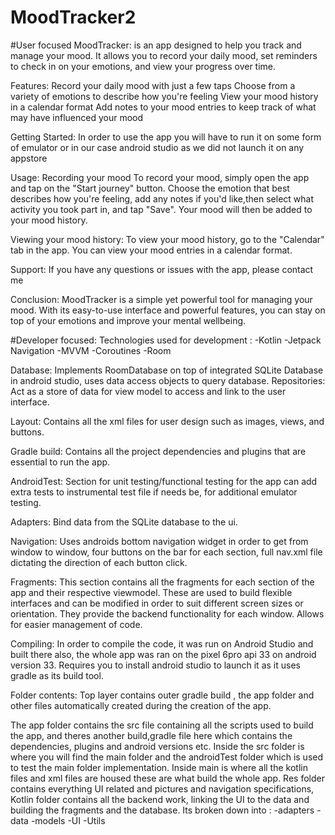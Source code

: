 
# MoodTracker2
#User focused
MoodTracker: is an app designed to help you track and manage your mood. It allows you to record your daily mood,
set reminders to check in on your emotions, and view your progress over time.

Features:
Record your daily mood with just a few taps
Choose from a variety of emotions to describe how you're feeling
View your mood history in a calendar  format
Add notes to your mood entries to keep track of what may have influenced your mood

Getting Started:
In order to use the app you will have to run it on some form of emulator or in our case android studio as we did not launch it on any appstore

Usage:
Recording your mood
To record your mood, simply open the app and tap on the "Start journey" button.
Choose the emotion that best describes how you're feeling, add any notes if you'd like,then select what activity you took part in, and tap "Save". 
Your mood will then be added to your mood history.


Viewing your mood history:
To view your mood history, go to the "Calendar" tab in the app. You can view your mood entries in a calendar format.

Support:
If you have any questions or issues with the app, please contact me 

Conclusion:
MoodTracker is a simple yet powerful tool for managing your mood. With its easy-to-use interface and powerful features, you can stay on top of your emotions and improve your mental wellbeing. 

#Developer focused:
Technologies used for development :
  -Kotlin
  -Jetpack Navigation
  -MVVM
  -Coroutines
  -Room

Database: Implements RoomDatabase on top of integrated SQLite Database in android studio, uses data access objects to query database.
Repositories: Act as a store of data for view model to access and link to the user interface.

Layout: Contains all the xml files for user design such as images, views, and buttons.

Gradle build: Contains all the project dependencies and plugins that are essential to run the app.

AndroidTest: Section for unit testing/functional testing for the app can add extra tests to instrumental test file if needs be, for additional emulator testing.

Adapters: Bind data from the SQLite database to the ui.

Navigation: Uses androids bottom navigation widget in order to get from window to window, four buttons on the bar for each section, full nav.xml file dictating the direction of each button click.

Fragments: This section contains all the fragments for each section of the app and their respective viewmodel. These are used to build flexible interfaces and can be modified in order to suit different screen sizes or orientation. They provide the backend functionality for each window. Allows for easier management of code.

Compiling: In order to compile the code, it was run on Android Studio and built there also, the whole app was ran on the pixel 6pro api 33 on android version 33.  Requires you to install android studio to launch it as it uses gradle as its build tool.

Folder contents: Top layer contains outer gradle build , the app folder and other files automatically created during the creation of the app.

The app folder contains the src file containing all the scripts used to build the app, and theres another build,gradle file here which contains the dependencies, plugins and android versions etc.
Inside the src folder is where you will find the main folder and the androidTest folder which is used to test the main folder implementation.
Inside main is where all the kotlin files and xml files are housed these are what build the whole app.
Res folder contains everything UI related and pictures and navigation specifications,
Kotlin folder contains all the backend work, linking the UI to the data and building the fragments and the database. 
Its broken down into :
  -adapters 
  -data 
  -models 
  -UI 
  -Utils
